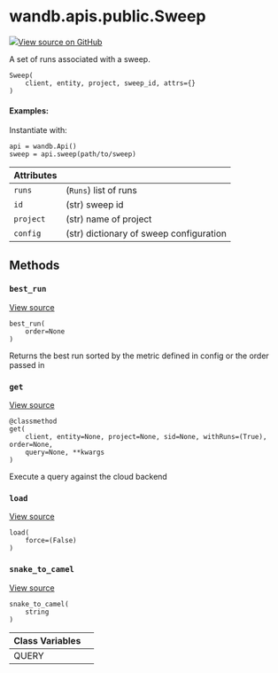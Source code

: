# wandb.apis.public.Sweep

[![](https://www.tensorflow.org/images/GitHub-Mark-32px.png)View source on GitHub](https://www.github.com/wandb/client/tree/v0.10.31.dev1/wandb/apis/public.py#L1410-L1593)

A set of runs associated with a sweep.

```text
Sweep(
    client, entity, project, sweep_id, attrs={}
)
```

#### Examples:

Instantiate with:

```text
api = wandb.Api()
sweep = api.sweep(path/to/sweep)
```

| Attributes |  |
| :--- | :--- |
|  `runs` |  \(`Runs`\) list of runs |
|  `id` |  \(str\) sweep id |
|  `project` |  \(str\) name of project |
|  `config` |  \(str\) dictionary of sweep configuration |

## Methods

### `best_run` <a id="best_run"></a>

[View source](https://www.github.com/wandb/client/tree/v0.10.31.dev1/wandb/apis/public.py#L1501-L1524)

```text
best_run(
    order=None
)
```

Returns the best run sorted by the metric defined in config or the order passed in

### `get` <a id="get"></a>

[View source](https://www.github.com/wandb/client/tree/v0.10.31.dev1/wandb/apis/public.py#L1540-L1590)

```text
@classmethod
get(
    client, entity=None, project=None, sid=None, withRuns=(True), order=None,
    query=None, **kwargs
)
```

Execute a query against the cloud backend

### `load` <a id="load"></a>

[View source](https://www.github.com/wandb/client/tree/v0.10.31.dev1/wandb/apis/public.py#L1481-L1490)

```text
load(
    force=(False)
)
```

### `snake_to_camel` <a id="snake_to_camel"></a>

[View source](https://www.github.com/wandb/client/tree/v0.10.31.dev1/wandb/apis/public.py#L567-L569)

```text
snake_to_camel(
    string
)
```

| Class Variables |  |
| :--- | :--- |
|  QUERY |  |

